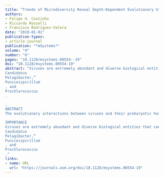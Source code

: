 ```yaml
---
title: "Trends of Microdiversity Reveal Depth-Dependent Evolutionary Strategies of Viruses in the Mediterranean"
authors:
- Felipe H. Coutinho
- Riccardo Rosselli
- Francisco Rodríguez-Valera
date: "2019-01-01"
publication-types:
- article-journal
publication: "*mSystems*"
volume: "4"
number: "6"
pages: "10.1128/msystems.00554--19"
doi: "10.1128/msystems.00554-19"
abstract: "Viruses are extremely abundant and diverse biological entities that contribute to the functioning of marine ecosystems. Despite their recognized importance, few studies have addressed trends of mutation accumulation in marine viral communities across depth gradients. By investigating these trends, we show that mutation frequencies differ among viral genes according to their molecular functions, with the highest microdiversity occurring among proteins related to host metabolism, followed by structural proteins and, lastly, genome replication proteins. This is in agreement with evolutionary theory that postulates that housekeeping genes are under strong purifying selection. We also observed a positive association between depth and microdiversity. One exception to this trend was the host recognition proteins from the deep chlorophyll maximum, which displayed strikingly high microdiversity, which we hypothesize to be associated with intraspecies competition for hosts. Finally, our data allowed us to propose a theoretical model for viral microdiversity across the depth gradient. These discoveries are of special relevance because many of the viral genomic sequences discovered here were predicted to infect some of the most abundant bacteria in marine ecosystems, such as “
Candidatus
Pelagibacter,”
Puniceispirillum
, and
Prochlorococcus
.

, 
ABSTRACT
The evolutionary interactions between viruses and their prokaryotic hosts remain a little-known aspect of microbial evolution. Most studies on this topic were carried out in pure cultures that challenge one virus with one bacterial clone at a time, which is very removed from real-life situations. Few studies have addressed trends of microdiversity in marine viral communities throughout depth gradients. We analyzed metagenomes from both the cellular and viral fractions of Mediterranean seawater samples spanning the epipelagic to the bathypelagic zones at depths of 15, 45, 60, and 2,000 m during the summer stratification of the water column. We evaluated microdiversity patterns by measuring the accumulation of synonymous and nonsynonymous mutations in viral genes. Our results demonstrated clear depth-dependent trends in the frequency of polymorphic sites and nonsynonymous mutations among genes encoding metabolic, structural, and replication proteins. These differences were linked to changes in energy availability, host and viral densities, and the proportions of actively replicating viruses. We propose the hypothesis that in the energy-rich, high-host-density, euphotic depths, selection acts to favor diversity of the host recognition machinery to increase host range, while in energy-depleted aphotic waters, selection acts on viral replication fitness, enhancing diversity in auxiliary metabolic genes.

IMPORTANCE
Viruses are extremely abundant and diverse biological entities that contribute to the functioning of marine ecosystems. Despite their recognized importance, few studies have addressed trends of mutation accumulation in marine viral communities across depth gradients. By investigating these trends, we show that mutation frequencies differ among viral genes according to their molecular functions, with the highest microdiversity occurring among proteins related to host metabolism, followed by structural proteins and, lastly, genome replication proteins. This is in agreement with evolutionary theory that postulates that housekeeping genes are under strong purifying selection. We also observed a positive association between depth and microdiversity. One exception to this trend was the host recognition proteins from the deep chlorophyll maximum, which displayed strikingly high microdiversity, which we hypothesize to be associated with intraspecies competition for hosts. Finally, our data allowed us to propose a theoretical model for viral microdiversity across the depth gradient. These discoveries are of special relevance because many of the viral genomic sequences discovered here were predicted to infect some of the most abundant bacteria in marine ecosystems, such as “
Candidatus
Pelagibacter,”
Puniceispirillum
, and
Prochlorococcus
."
links:
- name: URL
  url: "https://journals.asm.org/doi/10.1128/msystems.00554-19"
---
```

